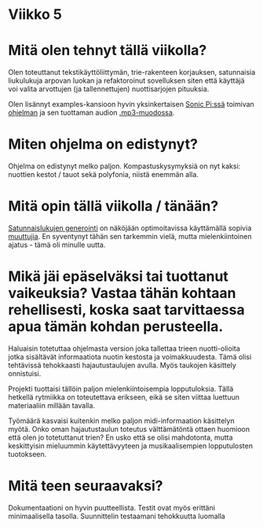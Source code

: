 # Viikko 5

# Mitä olen tehnyt tällä viikolla?
 Olen toteuttanut tekstikäyttöliittymän, trie-rakenteen korjauksen, satunnaisia liukulukuja arpovan luokan ja refaktoroinut sovelluksen siten että käyttäjä voi valita arvottujen (ja tallennettujen) nuottisarjojen pituuksia.

Olen lisännyt examples-kansioon hyvin yksinkertaisen [Sonic Pi:ssä](https://sonic-pi.net/) toimivan [ohjelman](https://github.com/olenleo/TiraLabra--Markov/blob/main/examples/bach_esimerkki.rb) ja sen tuottaman audion [.mp3-muodossa](https://github.com/olenleo/TiraLabra--Markov/blob/main/examples/bach_example.mp3). 


# Miten ohjelma on edistynyt?
Ohjelma on edistynyt melko paljon. Kompastuskysymyksiä on nyt kaksi: nuottien kestot / tauot sekä polyfonia, niistä enemmän alla.


# Mitä opin tällä viikolla / tänään?
[Satunnaislukujen generointi](https://en.wikipedia.org/wiki/Linear_congruential_generator) on näköjään optimoitavissa käyttämällä sopivia [muuttujia](https://arxiv.org/pdf/2001.05304.pdf). En syventynyt tähän sen tarkemmin vielä, mutta mielenkiintoinen ajatus - tämä oli minulle uutta.


# Mikä jäi epäselväksi tai tuottanut vaikeuksia? Vastaa tähän kohtaan rehellisesti, koska saat tarvittaessa apua tämän kohdan perusteella.

Haluaisin totetuttaa ohjelmasta version joka tallettaa trieen nuotti-olioita jotka sisältävät informaatiota nuotin kestosta ja voimakkuudesta. Tämä olisi tehtävissä tehokkaasti hajautustaulujen avulla. Myös taukojen käsittely onnistuisi. 

Projekti tuottaisi tällöin paljon mielenkiintoisempia lopputuloksia. Tällä hetkellä rytmiikka on toteutettava erikseen, eikä se siten viittaa luettuun materiaaliin millään tavalla.

Työmäärä kasvaisi kuitenkin melko paljon midi-informaation käsittelyn myötä. Onko oman hajautustaulun toteutus välttämätöntä ottaen huomioon että olen jo totetuttanut trien? En usko että se olisi mahdotonta, mutta keskittyisin mieluummin käytettävyyteen ja musikaalisempien lopputulosten tuotokseen.

# Mitä teen seuraavaksi?
Dokumentaationi on hyvin puutteellista. Testit ovat myös erittäni minimaalisella tasolla.
Suunnittelin testaamani tehokkuutta luomalla 
